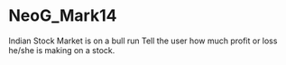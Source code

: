 # NeoG_Mark14
Indian Stock Market is on a bull run
Tell the user how much profit or loss he/she is making on a stock.
